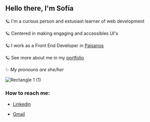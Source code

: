 ## Hello there, I'm Sofía

🪐  I'm a curious person and estusiast learner of web development

🪐  Centered in making engaging and accessibles UI's

🪐 I work as a Front End Developer in <a href="https://www.paisanos.io/" target="_blank">Paisanos</a>

🪐 See more about me in my [portfolio](https://sofialay.vercel.app/)

✨ *My pronouns are she/her*

![Rectangle 1 (1)](https://user-images.githubusercontent.com/61565638/138537438-258285ea-6e32-4594-9f14-0ba6c20e2c26.png)

### How to reach me:
* <a href='https://www.linkedin.com/in/sofialay/' target='_blank'>Linkedin</a>
 
* <a href='mailto:laysofiabelen@gmail.com'>Gmail</a>
